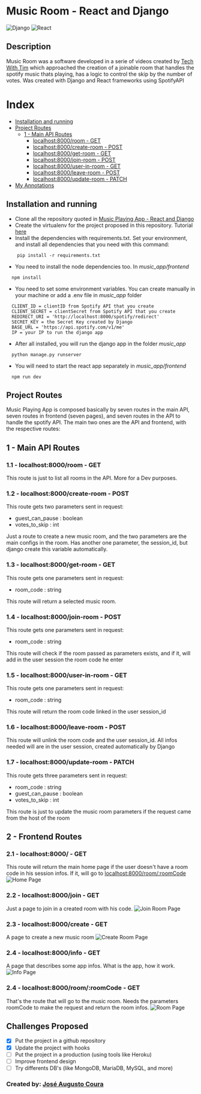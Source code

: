 # Music Room - React and Django
![Django](https://img.shields.io/badge/Django-092E20?style=for-the-badge&logo=django&logoColor=green)
![React](https://img.shields.io/badge/React-20232A?style=for-the-badge&logo=react&logoColor=61DAFB)

## Description
  Music Room was a software developed in a serie of videos created by [Tech With Tim](https://www.techwithtim.net/) which approached the creation of a joinable room that handles the spotify music thats playing, has a logic to control the skip by the number of votes. Was created with Django and React frameworks using SpotifyAPI


# Index

- [Installation and running](#installation-and-running)
- [Project Routes](#project-routes)
  - [1 - Main API Routes](#1---main-api-routes)
    - [localhost:8000/room - GET](#11---localhost8000room---get)
    - [localhost:8000/create-room - POST](#12---localhost8000create-room---post)
    - [localhost:8000/get-room - GET](#13---localhost8000get-room---get)
    - [localhost:8000/join-room - POST](#14---localhost8000join-room---post)
    - [localhost:8000/user-in-room - GET](#15---localhost8000user-in-room---get)
    - [localhost:8000/leave-room - POST](#16---localhost8000leave-room---post)
    - [localhost:8000/update-room - PATCH](#17---localhost8000update-room---patch)
- [My Annotations](https://github.com/joseaugusto0/Music-Playing-App---React-and-Django/tree/main/docs)


## Installation and running
-   Clone all the repository quoted in [Music Playing App - React and Django](https://github.com/joseaugusto0/Music-Playing-App---React-and-Django)
-   Create the virtualenv for the project proposed in this repository. Tutorial [here](https://www.freecodecamp.org/news/how-to-setup-virtual-environments-in-python/)
-   Install the dependencies with requirements.txt. Set your environment, and install all dependencies that you need with this command:
```
    pip install -r requirements.txt
```
-   You need to install the node dependencies too. In *music_app/frontend*
```
  npm install
```
-   You need to set some environment variables. You can create manually in your machine or add a .env file in *music_app* folder
```
  CLIENT_ID = clientID from Spotify API that you create
  CLIENT_SECRET = clientSecret from Spotify API that you create
  REDIRECT_URI = 'http://localhost:8000/spotify/redirect'
  SECRET_KEY = the Secret Key created by Django
  BASE_URL = 'https://api.spotify.com/v1/me'
  IP = your IP to run the django app
```
-   After all installed, you will run the django app in the folder *music_app*
```
  python manage.py runserver
```
-   You will need to start the react app separately in *music_app/frontend*
```
  npm run dev
```


## Project Routes
Music Playing App is composed basically by seven routes in the main API, seven routes in frontend (seven pages), and seven routes in the API to handle the spotify API. The main two ones are the API and frontend, with the respective routes:

## 1 - Main API Routes

### 1.1 - localhost:8000/room - GET
This route is just to list all rooms in the API. More for a Dev purposes.

### 1.2 - localhost:8000/create-room - POST
This route gets two parameters sent in request:
-   guest_can_pause : boolean
-   votes_to_skip : int

Just a route to create a new music room, and the two parameters are the main configs in the room. Has another one parameter, the session_id, but django create this variable automatically.

### 1.3 - localhost:8000/get-room - GET
This route gets one parameters sent in request:
-   room_code : string

This route will return a selected music room.

### 1.4 - localhost:8000/join-room - POST
This route gets one parameters sent in request:
-   room_code : string

This route will check if the room passed as parameters exists, and if it, will add in the user session the room code he enter

### 1.5 - localhost:8000/user-in-room - GET
This route gets one parameters sent in request:
-   room_code : string

This route will return the room code linked in the user session_id

### 1.6 - localhost:8000/leave-room - POST
This route will unlink the room code and the user session_id. All infos needed will are in the user session, created automatically by Django

### 1.7 - localhost:8000/update-room - PATCH
This route gets three parameters sent in request:
-   room_code : string
-   guest_can_pause : boolean
-   votes_to_skip : int

This route is just to update the music room parameters if the request came from the host of the room

## 2 - Frontend Routes

### 2.1 - localhost:8000/ - GET
This route will return the main home page if the user doesn't have a room code in his session infos. If it, will go to [localhost:8000/room/:roomCode](#24---localhost8000roomroomcode---get)
![Home Page](/docs/images/HomePage.PNG)

### 2.2 - localhost:8000/join - GET
Just a page to join in a created room with his code.
![Join Room Page](/docs/images/JoinRoom.PNG)

### 2.3 - localhost:8000/create - GET
A page to create a new music room
![Create Room Page](/docs/images/CreateRoomPage.PNG)

### 2.4 - localhost:8000/info - GET
A page that describes some app infos. What is the app, how it work.
![Info Page](/docs/images/InfoPage.PNG)

### 2.4 - localhost:8000/room/:roomCode - GET
That's the route that will go to the music room. Needs the parameters roomCode to make the request and return the room infos.
![Room Page](/docs/images/RoomPage.PNG)

## Challenges Proposed

- [X] Put the project in a github repository
- [X] Update the project with hooks
- [ ] Put the project in a production (using tools like Heroku)
- [ ] Improve frontend design
- [ ] Try differents DB's (like MongoDB, MariaDB, MySQL, and more)

### Created by: [José Augusto Coura](https://github.com/joseaugusto0)

